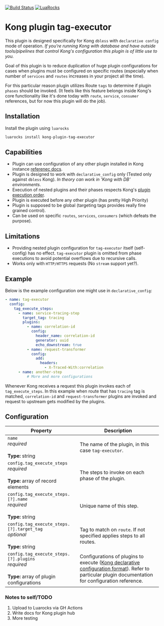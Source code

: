 [![Build Status](https://github.com/Apxdono/kong-plugin-tag-executor/actions/workflows/test.yml/badge.svg)](https://github.com/Apxdono/kong-plugin-tag-executor/actions)
[![LuaRocks](https://img.shields.io/luarocks/v/Apxdono/kong-plugin-tag-executor?color=%2300aaff)](https://luarocks.org/modules/Apxdono/kong-plugin-tag-executor)

# Kong plugin tag-executor

This plugin is designed specifically for Kong `dbless` with `declarative config` mode of operation. *If you're running Kong with database
and have outside tools/pipelines that control Kong's configuration this plugin is of little use to you.*

Goal of this plugin is to reduce duplication of huge plugin configurations for cases when plugins must be configured on specific routes (especially when number of `services` and
`routes` increases in your project all the time).

For this particular reason plugin utilizes Route `tags` to determine if plugin `phases` should be invoked.
(It feels like this feature belongs inside Kong's core functionality like it's done today with `route`, `service`, `consumer` references, but for now this plugin will do the job).

## Installation

Install the plugin using `luarocks`

```sh
luarocks install kong-plugin-tag-executor
```

## Capabilities

- Plugin can use configuration of any other plugin installed in Kong instance [referenec docs](https://docs.konghq.com/gateway/latest/reference/configuration/#plugins).
- Plugin is designed to work with `declarative_config` only (Tested only against `dbless` Kong). *In theory can work in 'Kong with DB' environments*.
- Execution of nested plugins and their phases respects Kong's [plugin execution order](https://docs.konghq.com/gateway/latest/plugin-development/custom-logic/#plugins-execution-order).
- Plugin is executed before any other plugin (has pretty High Priority)
- Plugin is supposed to be global (targeting tags provides really fine grained control).
- Can be used on specific `routes`, `services`, `consumers` (which defeats the purpose).
## Limitations

- Providing nested plugin configuration for `tag-executor` itself (self-config) has no effect. `tag-executor` plugin is omitted from phase executions to avoid potential overflows due to recursive calls.
- Works only with `HTTP/HTTPS` requests (No `stream` support yet?).


## Example
Below is the example configuration one might use in `declarative_config`:

```yaml
- name: tag-executor
  config:
    tag_execute_steps:
      - name: service-tracing-step
        target_tag: tracing
        plugins:
          - name: correlation-id
            config:
              header_name: correlation-id
              generator: uuid
              echo_downstream: true
          - name: request-transformer
            config:
              add:
                headers:
                  - X-Traced-With:correlation
      - name: another-step
          # More and more configurations
```

Whenever Kong receives a request this plugin invokes each of `tag_execute_steps`.
In this example when route that has `tracing` tag is matched, `correlation-id`
and `request-transformer` plugins are invoked and request to upstream gets
modified by the plugins.

## Configuration

|Property|Description|
|----|----|
|`name`<br/>*required*<br/><br/>**Type:** string|The name of the plugin, in this case `tag-executor`.|
|`config.tag_execute_steps`<br/>*required*<br/><br/>**Type:** array of record elements|The steps to invoke on each phase of the plugin.|
|`config.tag_execute_steps.[?].name`<br/>*required*<br/><br/>**Type:** string|Unique name of this step.|
|`config.tag_execute_steps.[?].target_tag`<br/>*optional*<br/><br/>**Type:** string|Tag to match on `route`. If not specified applies steps to all routes.|
|`config.tag_execute_steps.[?].plugins`<br/>*required*<br/><br/>**Type:** array of plugin configurations|Configurations of plugins to execute ([Kong declarative configuration format](https://docs.konghq.com/gateway/latest/reference/db-less-and-declarative-config/#declarative-configuration-format)). Refer to particular plugin documentation for configuration reference.|

### Notes to self/TODO

1. Upload to Luarocks via GH Actions
2. Write docs for Kong plugin hub
3. More testing
